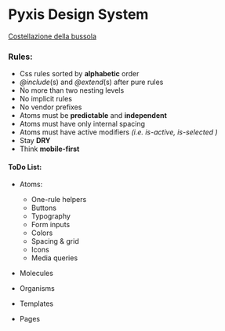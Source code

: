 # Pyxis Design System


[Costellazione della bussola](https://it.wikipedia.org/wiki/Bussola_(costellazione))



### Rules:

- Css rules sorted by **alphabetic** order
- *@include*(s) and *@extend*(s) after pure rules
- No more than two nesting levels
- No implicit rules
- No vendor prefixes
- Atoms must be **predictable** and **independent** 
- Atoms must have only internal spacing
- Atoms must have active modifiers *(i.e. is-active, is-selected )*
- Stay **DRY**
- Think **mobile-first**



#### ToDo List:

- Atoms:

  - One-rule helpers 
  - Buttons
  - Typography
  - Form inputs
  - Colors
  - Spacing & grid
  - Icons
  - Media queries

- Molecules

- Organisms

- Templates

- Pages

 
